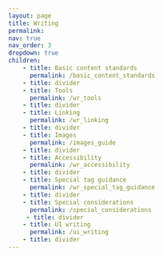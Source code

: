 ```yaml
---
layout: page
title: Writing
permalink:
nav: true
nav_order: 3
dropdown: true
children: 
    - title: Basic content standards
      permalink: /basic_content_standards
    - title: divider
    - title: Tools
      permalink: /wr_tools
    - title: divider
    - title: Linking
      permalink: /wr_linking
    - title: divider
    - title: Images
      permalink: /images_guide
    - title: divider
    - title: Accessibility
      permalink: /wr_accessibility
    - title: divider
    - title: Special tag guidance
      permalink: /wr_special_tag_guidance
    - title: divider
    - title: Special considerations
      permalink: /special_considerations
     - title: divider
    - title: UI writing
      permalink: /ui_writing
    - title: divider
---
```

